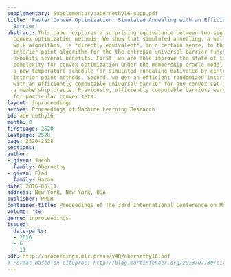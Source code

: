 ```yaml
---
supplementary: Supplementary:abernethy16-supp.pdf
title: 'Faster Convex Optimization: Simulated Annealing with an Efficient Universal
  Barrier'
abstract: This paper explores a surprising equivalence between two seemingly-distinct
  convex optimization methods. We show that simulated annealing, a well-studied random
  walk algorithms, is *directly equivalent*, in a certain sense, to the central path
  interior point algorithm for the the entropic universal barrier function. This connection
  exhibits several benefits. First, we are able improve the state of the art time
  complexity for convex optimization under the membership oracle model by devising
  a new temperature schedule for simulated annealing motivated by central path following
  interior point methods. Second, we get an efficient randomized interior point method
  with an efficiently computable universal barrier for any convex set described by
  a membership oracle. Previously, efficiently computable barriers were known only
  for particular convex sets.
layout: inproceedings
series: Proceedings of Machine Learning Research
id: abernethy16
month: 0
firstpage: 2520
lastpage: 2528
page: 2520-2528
sections: 
author:
- given: Jacob
  family: Abernethy
- given: Elad
  family: Hazan
date: 2016-06-11
address: New York, New York, USA
publisher: PMLR
container-title: Proceedings of The 33rd International Conference on Machine Learning
volume: '48'
genre: inproceedings
issued:
  date-parts:
  - 2016
  - 6
  - 11
pdf: http://proceedings.mlr.press/v48/abernethy16.pdf
# Format based on citeproc: http://blog.martinfenner.org/2013/07/30/citeproc-yaml-for-bibliographies/
---
```

